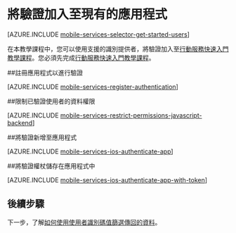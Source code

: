<properties
	pageTitle="將驗證加入現有 Azure 行動服務應用程式 (iOS) | 行動開發人員中心"
	description="了解如何使用行動服務透過眾多識別提供者驗證 iOS 應用程式使用者，包括 Google、Facebook、Twitter 和 Microsoft。"
	services="mobile-services"
	documentationCenter="ios"
	authors="krisragh"
	manager="dwrede"
	editor=""/>

<tags
	ms.service="mobile-services"
	ms.workload="mobile"
	ms.tgt_pltfrm="mobile-ios"
	ms.devlang="objective-c"
	ms.topic="article"
	ms.date="05/28/2015"
	ms.author="krisragh"/>

# 將驗證加入至現有的應用程式

[AZURE.INCLUDE [mobile-services-selector-get-started-users](../../includes/mobile-services-selector-get-started-users.md)]

在本教學課程中，您可以使用支援的識別提供者，將驗證加入至[行動服務快速入門教學課程]。您必須先完成[行動服務快速入門教學課程]。

##<a name="register"></a>註冊應用程式以進行驗證

[AZURE.INCLUDE [mobile-services-register-authentication](../../includes/mobile-services-register-authentication.md)]

##<a name="permissions"></a>限制已驗證使用者的資料權限

[AZURE.INCLUDE [mobile-services-restrict-permissions-javascript-backend](../../includes/mobile-services-restrict-permissions-javascript-backend.md)]

##<a name="add-authentication"></a>將驗證新增至應用程式

[AZURE.INCLUDE [mobile-services-ios-authenticate-app](../../includes/mobile-services-ios-authenticate-app.md)]

##<a name="store-authentication"></a>將驗證權杖儲存在應用程式中

[AZURE.INCLUDE [mobile-services-ios-authenticate-app-with-token](../../includes/mobile-services-ios-authenticate-app-with-token.md)]

## <a name="next-steps"></a>後續步驟

下一步，了解[如何使用使用者識別碼值篩選傳回的資料](mobile-services-javascript-backend-service-side-authorization.md)。

<!-- Anchors. -->
[Register your app for authentication and configure Mobile Services]: #register
[Restrict table permissions to authenticated users]: #permissions
[Add authentication to the app]: #add-authentication
[Next Steps]: #next-steps
[Storing authentication tokens in your app]: #store-authentication

<!-- Images. -->




[4]: ./media/mobile-services-ios-get-started-users/mobile-services-selection.png
[5]: ./media/mobile-services-ios-get-started-users/mobile-service-uri.png







[13]: ./media/mobile-services-ios-get-started-users/mobile-identity-tab.png
[14]: ./media/mobile-services-ios-get-started-users/mobile-portal-data-tables.png
[15]: ./media/mobile-services-ios-get-started-users/mobile-portal-change-table-perms.png


<!-- URLs. -->
[Service-side authorization of Mobile Services users]: mobile-services-javascript-backend-service-side-authorization.md
[Submit an app page]: http://go.microsoft.com/fwlink/p/?LinkID=266582
[My Applications]: http://go.microsoft.com/fwlink/p/?LinkId=262039
[Live SDK for Windows]: http://go.microsoft.com/fwlink/p/?LinkId=262253
[Single sign-on for Windows Store apps by using Live Connect]: /develop/mobile/tutorials/single-sign-on-windows-8-dotnet
[行動服務快速入門教學課程]: /develop/mobile/tutorials/get-started-ios
[Get started with data]: /develop/mobile/tutorials/get-started-with-data-ios
[Get started with authentication]: /develop/mobile/tutorials/get-started-with-users-ios
[Get started with push notifications]: /develop/mobile/tutorials/get-started-with-push-ios
[Authorize users with scripts]: /develop/mobile/tutorials/authorize-users-in-scripts-ios

[Azure Management Portal]: https://manage.windowsazure.com/
 

<!---HONumber=July15_HO1-->